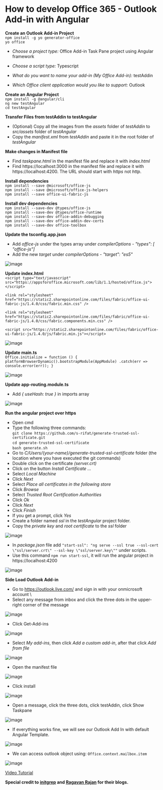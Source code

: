 # How to develop Office 365 - Outlook Add-in with Angular

**Create an Outlook Add-in Project** \
`npm install -g yo generator-office` \
`yo office`

* _Choose a project type:_
    Office Add-in Task Pane project using Angular framework

 * _Choose a script type:_ 
     Typescript
    
 * _What do you want to name your add-in (My Office Add-in):_
   testAddin

 * _Which Office client application would you like to support:_ 
   Outlook


**Create an Angular Project**\
`npm install -g @angular/cli`\
`ng new testAngular`\
`cd testAngular`

**Transfer Files from testAddin to testAngular**
* (Optional) Copy all the images from the _assets_ folder of _testAddin_ to _src/assets_ folder of _testAngular_
* Copy the _manifest.xml_ from _testAddin_ and paste it in the root folder of _testAngular_

**Make changes in Manifest file**
* Find _taskpane.html_ in the manifest file and replace it with _index.html_
* Find https://localhost:3000 in the manifest file and replace it with https://localhost:4200. The URL should start with _https_ not _http_.

**Install dependencies** \
`npm install --save @microsoft/office-js` \
`npm install --save @microsoft/office-js-helpers` \
`npm install --save office-ui-fabric-js`

**Install dev dependencies** \
`npm install --save-dev @types/office-js`\
`npm install --save-dev @types/office-runtime`\
`npm install --save-dev office-addin-debugging`\
`npm install --save-dev office-addin-dev-certs`\
`npm install --save-dev office-toolbox`

**Update the tsconfig.app.json**
* Add _office-js_ under the types array under _compilerOptions_ - _"types": [ "office-js"]_ 
* Add the new _target_ under _compilerOptions_ - _"target": "es5"_

![image](https://user-images.githubusercontent.com/47311938/219958768-4bd4a762-1706-47f1-b50e-93dd03552907.png)

**Update index.html**\
`<script type="text/javascript" src="https://appsforoffice.microsoft.com/lib/1.1/hosted/office.js"></script>` 

`<link rel="stylesheet" href="https://static2.sharepointonline.com/files/fabric/office-ui-fabric-js/1.4.0/css/fabric.min.css" />` 

`<link rel="stylesheet" href="https://static2.sharepointonline.com/files/fabric/office-ui-fabric-js/1.4.0/css/fabric.components.min.css" />` 

`<script src="https://static2.sharepointonline.com/files/fabric/office-ui-fabric-js/1.4.0/js/fabric.min.js"></script>`

![image](https://user-images.githubusercontent.com/47311938/219958085-c356920f-265b-4641-ae17-a757bdc2da24.png)

**Update main.ts** \
`Office.initialize = function () {
  platformBrowserDynamic().bootstrapModule(AppModule)
  .catch(err => console.error(err));
}`

![image](https://user-images.githubusercontent.com/47311938/219958850-8ccb525d-4b11-4007-b5b3-98db3b3224d3.png)

**Update app-routing.module.ts**
* Add _{ useHash: true }_ in imports array

![image](https://user-images.githubusercontent.com/47311938/219958908-39d3640a-7c23-4068-9766-b5aa5aec15bf.png)

**Run the angular project over https**
*	Open cmd
*	Type the following three commands:\
	`git clone https://github.com/s-rifat/generate-trusted-ssl-certificate.git`\
	`cd generate-trusted-ssl-certificate`\
	`bash generate.sh`
*	Go to _C/Users/{your-name}/generate-trusted-ssl-certificate_ folder (the location where you have executed the git commands)
*	Double click on the certificate _(server.crt)_
*	Click on the button _Install Certificate …_
*	Select _Local Machine_
*	Click _Next_
*	Select _Place all certificates in the following store_
*	Click _Browse_
*	Select _Trusted Root Certification Authorities_
*	Click _Ok_
*	Click _Next_
*	Click _Finish_
*	If you get a prompt, click _Yes_
*	Create a folder named _ssl_ in the _testAngular_ project folder.
*	Copy the _private key_ and _root certificate_ to the _ssl_ folder

![image](https://user-images.githubusercontent.com/47311938/219958652-21636754-836d-48b1-bef0-fba10d59c6bb.png)

* In _package.json_ file add `"start-ssl": "ng serve --ssl true --ssl-cert \"ssl/server.crt\" --ssl-key \"ssl/server.key\""` under scripts.
* Use this command `npm run start-ssl`, it will run the angular project in https://localhost:4200

![image](https://user-images.githubusercontent.com/47311938/219960773-8ac6f7f8-59a8-44d5-8208-f77c9cc3111f.png)

**Side Load Outlook Add-in**
*	Go to https://outlook.live.com/ and sign in with your onmicrosoft account \
*	Select any message from inbox and click the three dots in the upper-right corner of the message

![image](https://user-images.githubusercontent.com/47311938/219959232-245b4c3a-423a-4af5-911a-fa9825989219.png)


* Click Get-Add-ins 


![image](https://user-images.githubusercontent.com/47311938/219959260-46f88c5c-4be1-4c88-a1e6-1ea6e7f47803.png)


* Select _My add-ins_, then click _Add a custom add-in_, after that click _Add from file_


![image](https://user-images.githubusercontent.com/47311938/219960879-5ffd22e7-c624-4396-ac4d-1bbbb5d456dd.png)



*	Open the manifest file



![image](https://user-images.githubusercontent.com/47311938/219959673-93445989-479a-491d-8c8e-4dbf029ab30e.png)


* 	Click install


![image](https://user-images.githubusercontent.com/47311938/219959709-0da6f988-aaa2-4bf4-b2f4-a68ddda66a6d.png)


* Open a message, click the three dots, click testAddin, click Show Taskpane


![image](https://user-images.githubusercontent.com/47311938/219962363-abf0d9af-b534-4b27-8789-842b7dbb4012.png)



* If everything works fine, we will see our Outlook Add In with default Angular Template.


![image](https://user-images.githubusercontent.com/47311938/219959771-1e55ca3f-05d4-492e-8b21-8c62a0e0bc4a.png)


* We can access outlook object using: `Office.context.mailbox.item` 


![image](https://user-images.githubusercontent.com/47311938/219960987-4fbf44a5-bb05-4d06-9e98-b0b0fb5443b3.png)

[Video Tutorial](https://youtu.be/2LoSHS5mpCY)

 **Special credit to [initgrep](https://www.initgrep.com/posts/javascript/angular/microsoft-office-addin-using-angular-cli)
 and [Ragavan Rajan](https://ragavanrajan.medium.com/building-office-add-in-using-angular-8-209624ba61ed) for their blogs.**



















